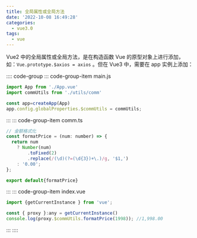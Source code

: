 ```yaml
---
title: 全局属性或全局方法
date: '2022-10-08 16:49:28'
categories:
  - vue3.0
tags: 
  - vue
---
```


Vue2 中的全局属性或全局方法，是在构造函数 Vue 的原型对象上进行添加，如：<code>Vue.prototype.$axios = axios</code> 。但在 Vue3 中，需要在 app 实例上添加：

:::: code-group
::: code-group-item main.js
```js 
import App from './App.vue'
import commUtils from './utils/comm'

const app=createApp(App)
app.config.globalProperties.$commUtils = commUtils;
```
:::
::: code-group-item comm.ts
```js
// 金额格式化
const formatPrice = (num: number) => {
  return num
    ? Number(num)
        .toFixed(2)
        .replace(/(\d)(?=(\d{3})+\.)/g, '$1,')
    : '0.00';
}; 

export default{formatPrice}
```
:::
::: code-group-item index.vue
```js
import {getCurrentInstance } from 'vue';

const { proxy }:any = getCurrentInstance()
console.log(proxy.$commUtils.formatPrice(1998)); //1,998.00
```
:::
::::
